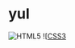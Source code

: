 # yul

![HTML5](https://img.shields.io/badge/-HTML5-F05032?style=for-the-bage&logo=html5&logoColor=ffffff)
![[CSS3](https://img.shields.io/badge/-CSS3-007ACC?style=for-the-badge&logo=css3)

